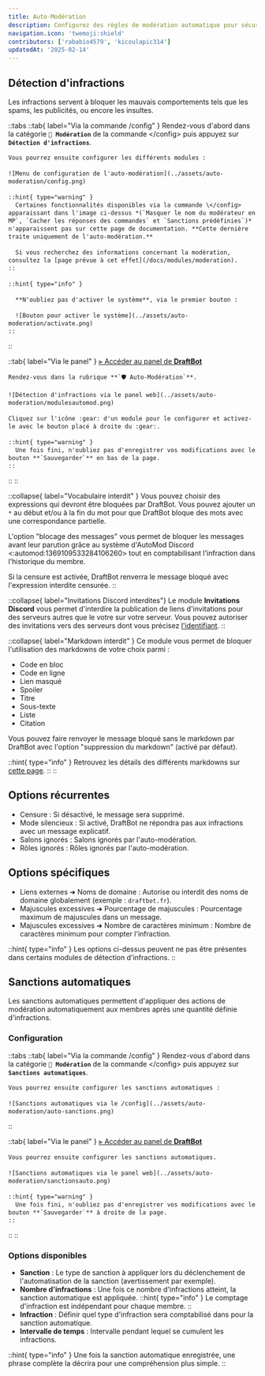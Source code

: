 ```yaml
---
title: Auto-Modération
description: Configurez des règles de modération automatique pour sécuriser votre serveur !
navigation.icon: 'twemoji:shield'
contributors: ['rababio4579', 'kicoulapic314']
updatedAt: '2025-02-14'
---
```


## Détection d'infractions

Les infractions servent à bloquer les mauvais comportements tels que les spams, les publicités, ou encore les insultes.

::tabs
  ::tab{ label="Via la commande /config" }
    Rendez-vous d'abord dans la catégorie **`🔨 Modération`** de la commande \</config> puis appuyez sur **`Détection d'infractions`**.

    Vous pourrez ensuite configurer les différents modules :

    ![Menu de configuration de l'auto-modération](../assets/auto-moderation/config.png)

    ::hint{ type="warning" }
      Certaines fonctionnalités disponibles via la commande \</config> apparaissant dans l'image ci-dessus *(`Masquer le nom du modérateur en MP`, `Cacher les réponses des commandes` et `Sanctions prédéfinies`)* n'apparaissent pas sur cette page de documentation. **Cette dernière traite uniquement de l'auto-modération.**

      Si vous recherchez des informations concernant la modération, consultez la [page prévue à cet effet](/docs/modules/moderation).
    ::

    ::hint{ type="info" }

      **N'oubliez pas d'activer le système**, via le premier bouton :

      ![Bouton pour activer le système](../assets/auto-moderation/activate.png)
    ::
  ::

  ::tab{ label="Via le panel" }
    [⫸ Accéder au panel de **DraftBot**](/dashboard/first/auto-moderation)

    Rendez-vous dans la rubrique **`🛡️ Auto-Modération`**.

    ![Détection d'infractions via le panel web](../assets/auto-moderation/modulesautomod.png)

    Cliquez sur l'icône :gear: d'un module pour le configurer et activez-le avec le bouton placé à droite du :gear:.

    ::hint{ type="warning" }
      Une fois fini, n'oubliez pas d'enregistrer vos modifications avec le bouton **`Sauvegarder`** en bas de la page.
    ::
  ::
::

::collapse{ label="Vocabulaire interdit" }
  Vous pouvez choisir des expressions qui devront être bloquées par DraftBot. Vous pouvez ajouter un ``*`` au début et/ou à la fin du mot pour que DraftBot bloque des mots avec une correspondance partielle.

  L'option "blocage des messages" vous permet de bloquer les messages avant leur parution grâce au système d'AutoMod Discord <:automod:1369109533284106260> tout en comptabilisant l'infraction dans l'historique du membre.

  Si la censure est activée, DraftBot renverra le message bloqué avec l'expression interdite censurée.
::

::collapse{ label="Invitations Discord interdites"}
  Le module **Invitations Discord** vous permet d'interdire la publication de liens d'invitations pour des serveurs autres que le votre sur votre serveur.
  Vous pouvez autoriser des invitations vers des serveurs dont vous précisez [l'identifiant](/docs/autres/recuperer-un-identifiant#identifiant-dun-serveur).
::

::collapse{ label="Markdown interdit" }
  Ce module vous permet de bloquer l'utilisation des markdowns de votre choix parmi :
  - Code en bloc
  - Code en ligne
  - Lien masqué
  - Spoiler
  - Titre
  - Sous-texte
  - Liste
  - Citation

  Vous pouvez faire renvoyer le message bloqué sans le markdown par DraftBot avec l'option "suppression du markdown" (activé par défaut).

  ::hint{ type="info" }
    Retrouvez les détails des différents markdowns sur [cette page](/docs/autres/markdown).
  ::
::

## Options récurrentes

- Censure : Si désactivé, le message sera supprimé.
- Mode silencieux : Si activé, DraftBot ne répondra pas aux infractions avec un message explicatif.
- Salons ignorés : Salons ignorés par l'auto-modération.
- Rôles ignorés : Rôles ignorés par l'auto-modération.

## Options spécifiques

- Liens externes ➜ Noms de domaine : Autorise ou interdit des noms de domaine globalement (exemple : `draftbot.fr`).
- Majuscules excessives ➜ Pourcentage de majuscules : Pourcentage maximum de majuscules dans un message.
- Majuscules excessives ➜ Nombre de caractères minimum : Nombre de caractères minimum pour compter l'infraction.

::hint{ type="info" }
  Les options ci-dessus peuvent ne pas être présentes dans certains modules de détection d'infractions.
::

## Sanctions automatiques

Les sanctions automatiques permettent d'appliquer des actions de modération automatiquement aux membres après une quantité définie d'infractions.

### Configuration

::tabs
  ::tab{ label="Via la commande /config" }
    Rendez-vous d'abord dans la catégorie **`🔨 Modération`** de la commande \</config> puis appuyez sur **`Sanctions automatiques`**.

    Vous pourrez ensuite configurer les sanctions automatiques :

    ![Sanctions automatiques via le /config](../assets/auto-moderation/auto-sanctions.png)
  ::

  ::tab{ label="Via le panel" }
    [⫸ Accéder au panel de **DraftBot**](/dashboard/first/auto-moderation)

    Vous pourrez ensuite configurer les sanctions automatiques.

    ![Sanctions automatiques via le panel web](../assets/auto-moderation/sanctionsauto.png)

    ::hint{ type="warning" }
      Une fois fini, n'oubliez pas d'enregistrer vos modifications avec le bouton **`Sauvegarder`** à droite de la page.
    ::
  ::
::

### Options disponibles

- **Sanction** : Le type de sanction à appliquer lors du déclenchement de l'automatisation de la sanction (avertissement par exemple).
- **Nombre d'infractions** : Une fois ce nombre d'infractions atteint, la sanction automatique est appliquée.
::hint{ type="info" }
  Le comptage d'infraction est indépendant pour chaque membre.
::
- **Infraction** : Définir quel type d'infraction sera comptabilisé dans pour la sanction automatique.
- **Intervalle de temps** : Intervalle pendant lequel se cumulent les infractions.

::hint{ type="info" }
  Une fois la sanction automatique enregistrée, une phrase complète la décrira pour une compréhension plus simple.
::


